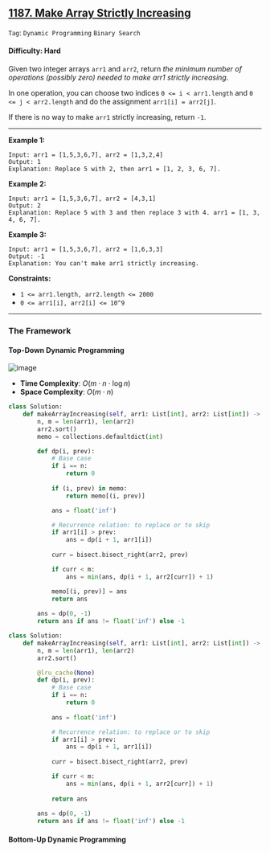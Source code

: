 ## [1187. Make Array Strictly Increasing](https://leetcode.com/problems/make-array-strictly-increasing/)

```Tag```: ```Dynamic Programming``` ```Binary Search```

#### Difficulty: Hard

Given two integer arrays ```arr1``` and ```arr2```, return _the minimum number of operations (possibly zero) needed to make arr1 strictly increasing_.

In one operation, you can choose two indices ```0 <= i < arr1.length``` and ```0 <= j < arr2.length``` and do the assignment ```arr1[i] = arr2[j]```.

If there is no way to make ```arr1``` strictly increasing, return ```-1```.

---

__Example 1:__
```
Input: arr1 = [1,5,3,6,7], arr2 = [1,3,2,4]
Output: 1
Explanation: Replace 5 with 2, then arr1 = [1, 2, 3, 6, 7].
```

__Example 2:__
```
Input: arr1 = [1,5,3,6,7], arr2 = [4,3,1]
Output: 2
Explanation: Replace 5 with 3 and then replace 3 with 4. arr1 = [1, 3, 4, 6, 7].
```

__Example 3:__
```
Input: arr1 = [1,5,3,6,7], arr2 = [1,6,3,3]
Output: -1
Explanation: You can't make arr1 strictly increasing.
```

__Constraints:__

- ```1 <= arr1.length, arr2.length <= 2000```
- ```0 <= arr1[i], arr2[i] <= 10^9```

---

### The Framework

#### Top-Down Dynamic Programming

![image](https://leetcode.com/problems/make-array-strictly-increasing/Figures/1187/3.png)

- __Time Complexity__: $O(m \cdot n \cdot\log n)$
- __Space Complexity__: $O(m \cdot n)$

```Python
class Solution:
    def makeArrayIncreasing(self, arr1: List[int], arr2: List[int]) -> int:
        n, m = len(arr1), len(arr2)
        arr2.sort()
        memo = collections.defaultdict(int)

        def dp(i, prev):
            # Base case
            if i == n:
                return 0
            
            if (i, prev) in memo:
                return memo[(i, prev)]

            ans = float('inf')

            # Recurrence relation: to replace or to skip
            if arr1[i] > prev:
                ans = dp(i + 1, arr1[i])
            
            curr = bisect.bisect_right(arr2, prev)

            if curr < m:
                ans = min(ans, dp(i + 1, arr2[curr]) + 1)

            memo[(i, prev)] = ans
            return ans
        
        ans = dp(0, -1)
        return ans if ans != float('inf') else -1
```

```Python
class Solution:
    def makeArrayIncreasing(self, arr1: List[int], arr2: List[int]) -> int:
        n, m = len(arr1), len(arr2)
        arr2.sort()

        @lru_cache(None)
        def dp(i, prev):
            # Base case
            if i == n:
                return 0
            
            ans = float('inf')

            # Recurrence relation: to replace or to skip
            if arr1[i] > prev:
                ans = dp(i + 1, arr1[i])
            
            curr = bisect.bisect_right(arr2, prev)

            if curr < m:
                ans = min(ans, dp(i + 1, arr2[curr]) + 1)
            
            return ans
        
        ans = dp(0, -1)
        return ans if ans != float('inf') else -1
```

#### Bottom-Up Dynamic Programming

```Python

```
